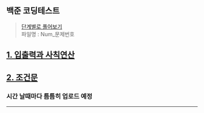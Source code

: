 ## 백준 코딩테스트

> [단계별로 풀어보기](https://www.acmicpc.net/step)  
> 파일명 : Num_문제번호

## [1. 입출력과 사칙연산](src/iOArithmeticOperations)  

## [2. 조건문](src/ConditionalStatement)


### 시간 날때마다 틈틈히 업로드 예정

---